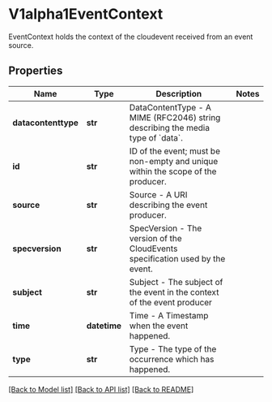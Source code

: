 # V1alpha1EventContext

EventContext holds the context of the cloudevent received from an event source.
## Properties
Name | Type | Description | Notes
------------ | ------------- | ------------- | -------------
**datacontenttype** | **str** | DataContentType - A MIME (RFC2046) string describing the media type of &#x60;data&#x60;. | 
**id** | **str** | ID of the event; must be non-empty and unique within the scope of the producer. | 
**source** | **str** | Source - A URI describing the event producer. | 
**specversion** | **str** | SpecVersion - The version of the CloudEvents specification used by the event. | 
**subject** | **str** | Subject - The subject of the event in the context of the event producer | 
**time** | **datetime** | Time - A Timestamp when the event happened. | 
**type** | **str** | Type - The type of the occurrence which has happened. | 

[[Back to Model list]](../README.md#documentation-for-models) [[Back to API list]](../README.md#documentation-for-api-endpoints) [[Back to README]](../README.md)



